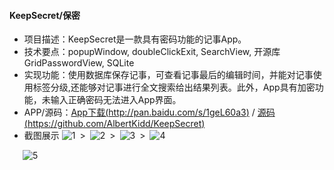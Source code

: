 #### **KeepSecret/保密**
 * 项目描述：KeepSecret是一款具有密码功能的记事App。
 * 技术要点：popupWindow, doubleClickExit, SearchView, 开源库GridPasswordView, SQLite
 * 实现功能：使用数据库保存记事，可查看记事最后的编辑时间，并能对记事使用标签分级,还能够对记事进行全文搜索给出结果列表。此外，App具有加密功能，未输入正确密码无法进入App界面。
 * APP/源码：[App下载(http://pan.baidu.com/s/1geL60a3)](http://pan.baidu.com/s/1geL60a3) / [源码(https://github.com/AlbertKidd/KeepSecret)](https://github.com/AlbertKidd/KeepSecret)
 * 截图展示
![1](https://kfsmja.dm2301.livefilestore.com/y3m5Dqt96SBGreaYudkFR6FKJVkvwlHIaV6_X-SbOIWcppLL14YgRb4KVUSNq6Z7qBFYgzLYS_H684ajvgabjIQaz6tBYgV1ndXByfkrjCip-b3E-osm9W6HI3c0oNAZfFo0-f6KlmY27G5mtVl0g8QJw?width=144&height=256&cropmode=none)&ensp;>&ensp;![2](https://kftxfw.dm2301.livefilestore.com/y3mAWb58PmR8naFcSrsKXBeURyDVl5CTOYKsZ43q6jZJvBmB4Q4I9dZPRKoDm9sbPPbDpfy-Mn5KbIUAC-KaZFQjgPncyb9boKC3ZlnARXw1VDGx_cwfpNyBkeMkwqxGU593CFDW0i0h9UpKakDycy9oQ?width=144&height=256&cropmode=none)&ensp;>&ensp;![3](https://kfuurw.dm2301.livefilestore.com/y3m1kLNCuig8yZVUGL0aAjQOtTVR1X9f4po_U1f8HSepc7CumVqRb3UvNvdUTllCtRFEnx0QbpFxJ9Vz_yAYzUzqOXLY5LFJv5lLonS490IwjI_wC6UkEAN8sccHdzasFE7z-aSi7-1xda9rkt1Vpxc2w?width=144&height=256&cropmode=none)&ensp;>&ensp;![4](https://kft4xg.dm2301.livefilestore.com/y3mwNcyof0icRl9TzA1-0DTqMLB_Qr-0CxWs6Q_XRD6-6de3s90cpdsQ66f543rdCt13DaMUXmcKHKd2DFOPk2KC-Kjoq0vOXf-NHCyzMC-tN8vbQ2srpLivFB2qyKk21PqaMcYEZN9WosqU-R-YUPY3Q?width=144&height=256&cropmode=none)&ensp;

&ensp;&ensp;&ensp;![5](https://kfst0w.dm2301.livefilestore.com/y3mCzYqVcYqA7fko26nWARWE03YI8LGmjgPuboOgS4HbB0hFU1GNroHG4CT58ZcnlhwVTNj1jucbwHC8bcKMNcRW_WnQZdt61q4vxWrqSIY9HmROe3_SA6EBVgt0ZOAdpBfW0puYpVKW0pZWN7rpOJJfw?width=144&height=256&cropmode=none)
